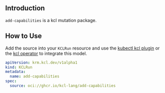## Introduction

`add-capabilities` is a kcl mutation package.

## How to Use

Add the source into your `KCLRun` resource and use the [kubectl kcl plugin](https://kcl-lang.io/docs/user_docs/guides/working-with-k8s/mutate-manifests/kubectl-kcl-plugin) or the [kcl operator](https://kcl-lang.io/docs/user_docs/guides/working-with-k8s/mutate-manifests/kcl-operator) to integrate this model.

```yaml
apiVersion: krm.kcl.dev/v1alpha1
kind: KCLRun
metadata:
  name: add-capabilities
spec:
  source: oci://ghcr.io/kcl-lang/add-capabilities
```
